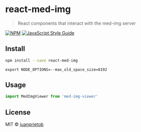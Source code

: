 # react-med-img

> React components that interact with the med-img server

[![NPM](https://img.shields.io/npm/v/react-med-img.svg)](https://www.npmjs.com/package/react-med-img) [![JavaScript Style Guide](https://img.shields.io/badge/code_style-standard-brightgreen.svg)](https://standardjs.com)

## Install

```bash
npm install --save react-med-img
```

```
export NODE_OPTIONS=--max_old_space_size=8192
```

## Usage

```jsx
import MedImgViewer from 'med-img-viewer'


```

## License

MIT © [juanprietob](https://github.com/juanprietob)
